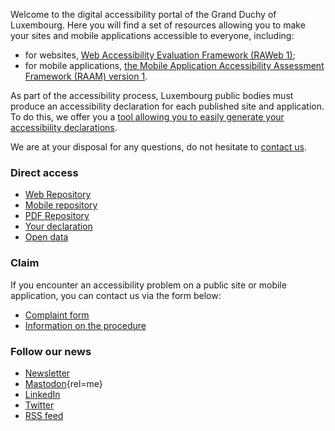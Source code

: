 <div class="welcome-wrapper">
<div class="left-column">

Welcome to the digital accessibility portal of the Grand Duchy of Luxembourg. Here you will find a set of resources allowing you to make your sites and mobile applications accessible to everyone, including:
- for websites, [Web Accessibility Evaluation Framework (RAWeb 1)](raweb1/index.html);
- for mobile applications, [the Mobile Application Accessibility Assessment Framework (RAAM) version 1](raam1/index.html).

As part of the accessibility process, Luxembourg public bodies must produce an accessibility declaration for each published site and application. To do this, we offer you a [tool allowing you to easily generate your accessibility declarations](tools/decla.html).

We are at your disposal for any questions, do not hesitate to [contact us](contact.html).

<div class="home-content-container">
<!-- latest news -->
</div>

</div>

<aside class="right-column">

### Direct access
<div class="right-column-content">

- [Web Repository](raweb1/index.html)
- [Mobile repository](raam1/index.html)
- [PDF Repository](rapdf1/index.html)
- [Your declaration](tools/decla.html)
- [Open data](monitoring/open-data.html)

</div>

### Claim
<div class="right-column-content">

If you encounter an accessibility problem on a public site or mobile application, you can contact us via the form below:
- [Complaint form](https://sip.gouvernement.lu/en/support/reclamation-accessibilite.html)
- [Information on the procedure](tools/reclamations.html)

</div>

### Follow our news
<div class="right-column-content">

- [Newsletter](./newsletter.md)
- [Mastodon](https://mas.to/@accessibilityLu){rel=me}
- [LinkedIn](https://www.linkedin.com/company/accessilibity-lu/)
- [Twitter](https://twitter.com/accessibilityLu)
- [RSS feed](news/feed.xml)

</div>

</aside>
</div>